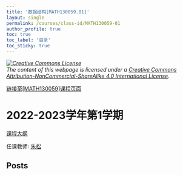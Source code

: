 ```yaml
---
title: '数据结构[MATH130059.01]'
layout: single
permalink: /courses/class-id/MATH130059-01
author_profile: true
toc: true
toc_label: '目录'
toc_sticky: true
---
```



<div class='notice--warning'>
	<p><i><a rel='license' href='http://creativecommons.org/licenses/by-nc-sa/4.0/'><img alt='Creative Commons License' style='border-width:0' src='https://i.creativecommons.org/l/by-nc-sa/4.0/88x31.png' /></a><br /> The content of this webpage is licensed under a <a rel='license' href='http://creativecommons.org/licenses/by-nc-sa/4.0/'>Creative Commons Attribution-NonCommercial-ShareAlike 4.0 International License</a>.</i></p>
</div>

<a href='https://fdu-math.github.io/courses/MATH130059'>链接至[MATH130059]课程页面</a>


# 2022-2023学年第1学期
<a href='https://fdu-math.github.io/courses/syllabus/MATH130059.01-2022-2023-1 (Encrypted).pdf'>课程大纲</a>

任课教师: <a href='https://fdu-math.github.io/teachers/朱松'>朱松</a>


## Posts

